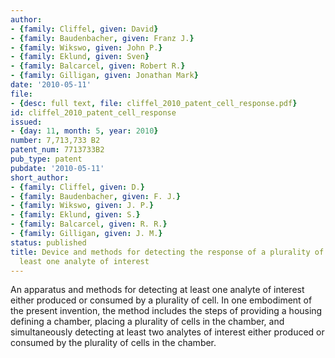 ```yaml
---
author:
- {family: Cliffel, given: David}
- {family: Baudenbacher, given: Franz J.}
- {family: Wikswo, given: John P.}
- {family: Eklund, given: Sven}
- {family: Balcarcel, given: Robert R.}
- {family: Gilligan, given: Jonathan Mark}
date: '2010-05-11'
file:
- {desc: full text, file: cliffel_2010_patent_cell_response.pdf}
id: cliffel_2010_patent_cell_response
issued:
- {day: 11, month: 5, year: 2010}
number: 7,713,733 B2
patent_num: 7713733B2
pub_type: patent
pubdate: '2010-05-11'
short_author:
- {family: Cliffel, given: D.}
- {family: Baudenbacher, given: F. J.}
- {family: Wikswo, given: J. P.}
- {family: Eklund, given: S.}
- {family: Balcarcel, given: R. R.}
- {family: Gilligan, given: J. M.}
status: published
title: Device and methods for detecting the response of a plurality of cells to at
  least one analyte of interest
---
```

An apparatus and methods for detecting at least one analyte of interest either produced or consumed by a plurality of cell. In one embodiment of the present invention, the method includes the steps of providing a housing defining a chamber, placing a plurality of cells in the chamber, and simultaneously detecting at least two analytes of interest either produced or consumed by the plurality of cells in the chamber.

